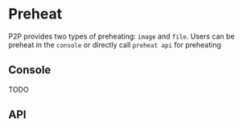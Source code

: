 # Preheat

P2P provides two types of preheating: `image` and `file`. Users can be preheat in the `console` or directly call `preheat api` for preheating

## Console

TODO

## API


